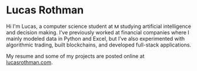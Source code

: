 <h1>Lucas Rothman</h1>

Hi I'm Lucas, a computer science student at  <img src="https://upload.wikimedia.org/wikipedia/commons/0/0c/MIT_logo.svg" alt="MIT" height="12px"></img> studying artificial intelligence and decision making. 
I’ve previously worked at financial companies where I mainly modeled data in Python and Excel, but I’ve also experimented with algorithmic trading, built blockchains, and developed full-stack applications. 

My resume and some of my projects are posted online at <a href="https://lucasrothman.com/" target="_blank">lucasrothman.com</a>.
